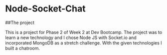 # Node-Socket-Chat

##The project

This is a project for Phase 2 of Week 2 at Dev Bootcamp.  The project was to learn a new technology and I chose Node JS with Socket.io and incorporated MongoDB as a stretch challenge.  With the given technologies I built a chatroom.

